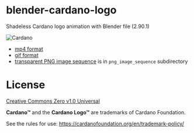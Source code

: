 # blender-cardano-logo

Shadeless Cardano logo animation with Blender file (2.90.1)

![Cardano](/cardano.gif)

* [mp4 format](https://smaugpool.github.io/blender-cardano-logo/cardano.mp4)
* [gif format](https://smaugpool.github.io/blender-cardano-logo/cardano.gif)
* [transparent PNG image sequence](https://github.com/SmaugPool/blender-cardano-logo/archive/main.zip) is in `png_image_sequence` subdirectory

# License

[Creative Commons Zero v1.0 Universal](/LICENSE)

**Cardano™** and the **Cardano Logo™** are trademarks of Cardano Foundation.

See the rules for use:
https://cardanofoundation.org/en/trademark-policy/
